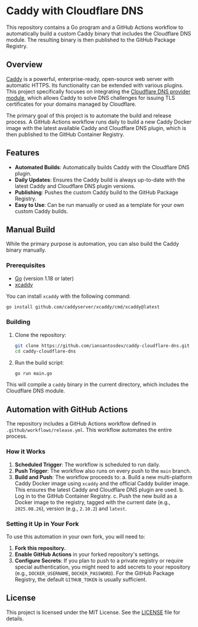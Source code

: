 # Caddy with Cloudflare DNS

This repository contains a Go program and a GitHub Actions workflow to automatically build a custom Caddy binary that includes the Cloudflare DNS module. The resulting binary is then published to the GitHub Package Registry.

## Overview

[Caddy](https://caddyserver.com/) is a powerful, enterprise-ready, open-source web server with automatic HTTPS. Its functionality can be extended with various plugins. This project specifically focuses on integrating the [Cloudflare DNS provider module](https://github.com/caddy-dns/cloudflare), which allows Caddy to solve DNS challenges for issuing TLS certificates for your domains managed by Cloudflare.

The primary goal of this project is to automate the build and release process. A GitHub Actions workflow runs daily to build a new Caddy Docker image with the latest available Caddy and Cloudflare DNS plugin, which is then published to the GitHub Container Registry.

## Features

-   **Automated Builds**: Automatically builds Caddy with the Cloudflare DNS plugin.
-   **Daily Updates**: Ensures the Caddy build is always up-to-date with the latest Caddy and Cloudflare DNS plugin versions.
-   **Publishing**: Pushes the custom Caddy build to the GitHub Package Registry.
-   **Easy to Use**: Can be run manually or used as a template for your own custom Caddy builds.

## Manual Build

While the primary purpose is automation, you can also build the Caddy binary manually.

### Prerequisites

-   [Go](https://golang.org/doc/install) (version 1.18 or later)
-   [xcaddy](https://github.com/caddyserver/xcaddy)

You can install `xcaddy` with the following command:
```bash
go install github.com/caddyserver/xcaddy/cmd/xcaddy@latest
```

### Building

1.  Clone the repository:
    ```bash
    git clone https://github.com/iansantosdev/caddy-cloudflare-dns.git
    cd caddy-cloudflare-dns
    ```
2.  Run the build script:
    ```bash
    go run main.go
    ```
This will compile a `caddy` binary in the current directory, which includes the Cloudflare DNS module.

## Automation with GitHub Actions

The repository includes a GitHub Actions workflow defined in `.github/workflows/release.yml`. This workflow automates the entire process.

### How it Works

1.  **Scheduled Trigger**: The workflow is scheduled to run daily.
2.  **Push Trigger**: The workflow also runs on every push to the `main` branch.
3.  **Build and Push**: The workflow proceeds to:
    a. Build a new multi-platform Caddy Docker image using `xcaddy` and the official Caddy builder image. This ensures the latest Caddy and Cloudflare DNS plugin are used.
    b. Log in to the GitHub Container Registry.
    c. Push the new build as a Docker image to the registry, tagged with the current date (e.g., `2025.08.26`), version (e.g., `2.10.2`) and `latest`.

### Setting it Up in Your Fork

To use this automation in your own fork, you will need to:

1.  **Fork this repository.**
2.  **Enable GitHub Actions** in your forked repository's settings.
3.  **Configure Secrets**: If you plan to push to a private registry or require special authentication, you might need to add secrets to your repository (e.g., `DOCKER_USERNAME`, `DOCKER_PASSWORD`). For the GitHub Package Registry, the default `GITHUB_TOKEN` is usually sufficient.

## License

This project is licensed under the MIT License. See the [LICENSE](LICENSE) file for details.
